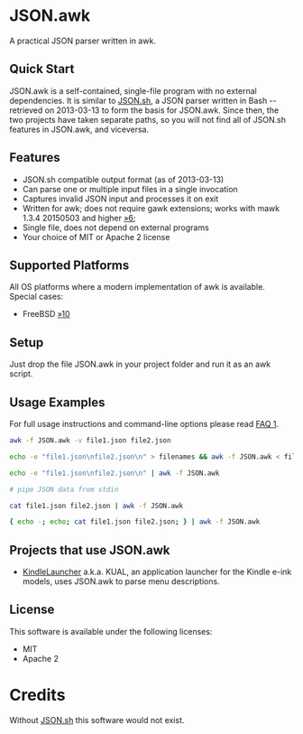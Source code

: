 JSON.awk
========

A practical JSON parser written in awk.

Quick Start
-----------

JSON.awk is a self-contained, single-file program with no external dependencies.
It is similar to [JSON.sh](https://github.com/dominictarr/JSON.sh), a JSON
parser written in Bash -- retrieved on 2013-03-13 to form the basis for
JSON.awk. Since then, the two projects have taken separate paths, so you
will not find all of JSON.sh features in JSON.awk, and viceversa.

Features
--------

* JSON.sh compatible output format (as of 2013-03-13)
* Can parse one or multiple input files in a single invocation
* Captures invalid JSON input and processes it on exit
* Written for awk; does not require gawk extensions;
  works with mawk 1.3.4 20150503 and higher [&raquo;6](https://github.com/step-/JSON.awk/issues/6);
* Single file, does not depend on external programs
* Your choice of MIT or Apache 2 license 

Supported Platforms
-------------------

All OS platforms where a modern implementation of awk is available. Special cases:

* FreeBSD [&raquo;10](https://github.com/step-/JSON.awk/issues/10)

Setup
-----

Just drop the file JSON.awk in your project folder and run it as an awk
script.

Usage Examples
--------------

For full usage instructions and command-line options please read [FAQ 1](FAQ.md).

```sh
awk -f JSON.awk -v file1.json file2.json

echo -e "file1.json\nfile2.json\n" > filenames && awk -f JSON.awk < filenames

echo -e "file1.json\nfile2.json\n" | awk -f JSON.awk

# pipe JSON data from stdin

cat file1.json file2.json | awk -f JSON.awk

{ echo -; echo; cat file1.json file2.json; } | awk -f JSON.awk
```

Projects that use JSON.awk
--------------------------

* [KindleLauncher](https://bitbucket.org/ixtab/kindlelauncher/overview)
  a.k.a. KUAL, an application launcher for the Kindle e-ink models, uses
  JSON.awk to parse menu descriptions.

License
-------

This software is available under the following licenses:

* MIT
* Apache 2

Credits
=======

Without [JSON.sh](https://github.com/dominictarr/JSON.sh) this software
would not exist.
